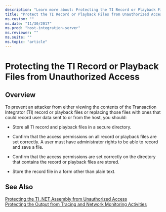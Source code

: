 ```yaml
---
description: "Learn more about: Protecting the TI Record or Playback Files from Unauthorized Access"
title: "Protect the TI Record or Playback Files from Unauthorized Access"
ms.custom: ""
ms.date: "11/30/2017"
ms.prod: "host-integration-server"
ms.reviewer: ""
ms.suite: ""
ms.topic: "article"
---
```

# Protecting the TI Record or Playback Files from Unauthorized Access

## Overview
To prevent an attacker from either viewing the contents of the Transaction Integrator (TI) record or playback files or replacing those files with ones that could record user data sent to or from the host, you should:  
  
-   Store all TI record and playback files in a secure directory.  
  
-   Confirm that the access permissions on all record or playback files are set correctly. A user must have administrator rights to be able to record and save a file.  
  
-   Confirm that the access permissions are set correctly on the directory that contains the record or playback files are stored.  
  
-   Store the record file in a form other than plain text.  
  
## See Also  
 [Protecting the TI .NET Assembly from Unauthorized Access](../core/protecting-the-ti-net-assembly-from-unauthorized-access2.md)   
 [Protecting the Output from Tracing and Network Monitoring Activities](../core/protecting-the-output-from-tracing-and-network-monitoring-activities2.md)   
